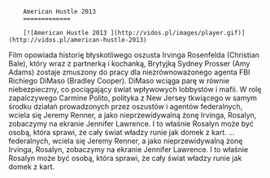 
        American Hustle 2013 
        =============
        
        [![American Hustle 2013 ](http://vidos.pl/images/player.gif)](http://vidos.pl/american-hustle-2013)
        
        
 Film opowiada historię błyskotliwego oszusta Irvinga Rosenfelda (Christian Bale), który wraz z partnerką i kochanką, Brytyjką Sydney Prosser (Amy Adams) zostaje zmuszony do pracy dla niezrównoważonego agenta FBI Richiego DiMaso (Bradley Cooper). DiMaso wciąga parę w równie niebezpieczny, co pociągający świat wpływowych lobbystów i mafii. W rolę zapalczywego Carmine Polito, polityka z New Jersey tkwiącego w samym środku działań prowadzonych przez oszustów i agentów federalnych, wciela się Jeremy Renner, a jako nieprzewidywalną żonę Irvinga, Rosalyn, zobaczymy na ekranie Jennifer Lawrence. I to właśnie Rosalyn może być osobą, która sprawi, że cały świat władzy runie jak domek z kart.  ... federalnych, wciela się Jeremy Renner, a jako nieprzewidywalną żonę Irvinga, Rosalyn, zobaczymy na ekranie Jennifer Lawrence. I to właśnie Rosalyn może być osobą, która sprawi, że cały świat władzy runie jak domek z kart.
    